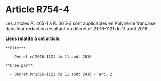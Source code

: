 # Article R754-4

Les articles R. 465-1 à R. 465-3 sont applicables en Polynésie française dans leur rédaction résultant du 
décret n° 2016-1121 du 11 août 2016
.

**Liens relatifs à cet article**

	**Cite**:

	  - Décret n°2016-1121 du 11 août 2016

	**Créé par**:

	  - Décret n°2016-1121 du 11 août 2016 - art. 2
